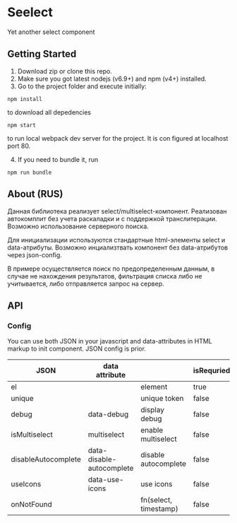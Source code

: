# Seelect

Yet another select component

## Getting Started

1. Download zip or clone this repo.
2. Make sure you got latest nodejs (v6.9+) and npm (v4+) installed.
3. Go to the project folder and execute initially:

```
npm install
```
to download all depedencies 

```
npm start
```
to run local webpack dev server for the project. It is con figured at localhost port 80.

4. If you need to bundle it, run

```
npm run bundle
```

## About (RUS)

Данная библиотека реализует select/multiselect-компонент. 
Реализован автокомплит без учета раскаладки и с поддержкой транслитерации. 
Возможно использование серверного поиска. 

Для инициализации используются стандартные html-элементы select и data-атрибуты.
Возможно инциализтвать компонент без data-атрибутов через json-config.

В примере осуществляется поиск по предопределенным данным, в случае не нахождения результатов, фильтрация списка либо не учитывается, либо отправляется запрос на сервер.

## API

### Config

You can use both JSON in your javascript and data-attributes in HTML markup to init component.
JSON config is prior.

JSON                | data attribute            |                           | isRequried  | Default value
------------------- | ------------------------- | ------------------------- | ----------- | --------------
el                  |                           | element                   | true        |
unique              |                           | unique token              | false       | Date.now()
debug               | data-debug                | display debug             | false       | false
isMultiselect       | multiselect               | enable multiselect        | false       | false
disableAutocomplete | data-disable-autocomplete | disable autocomplete      | false       | false
useIcons            | data-use-icons            | use icons                 | false       | false
onNotFound          |                           | fn(select, timestamp)     | false       |
